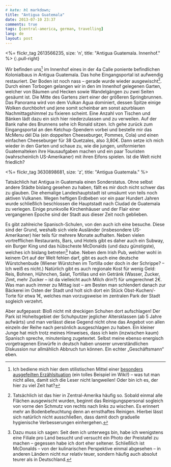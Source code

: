 ```yaml
---
# kate: hl markdown;
title: "Antigua Guatemala"
date: 2013-07-10 23:37
comments: true
tags: [central-america, german, travelling]
lang: de
layout: post
---
```


<%= flickr_tag 2613566235, size: 'n', title: "Antigua Guatemala. Innenhof." %>
{:.pull-right}

Wir befinden uns[^1] im Innenhof eines in der 4a Calle poniente befindlichen
Kolonialbaus in Antigua Guatemala. Das hohe Eingangsportal ist aufwendig restauriert.
Der Boden ist noch nass – gerade wurde wieder ausgewischt[^2]. Durch einen Torbogen
gelangen wir in den im Innenhof gelegenen Garten, welcher von Bäumen und Hecken
sowie Wandelgängen zu zwei Seiten gesäumt ist. Die Mitte des Gartens ziert einer der
größeren Springbrunnen. Das Panorama wird von dem Vulkan Agua dominiert,
dessen Spitze einige Wolken durchbohrt und jene somit scheinbar am sonst azurblauen
Nachmittagshimmel zu fixieren scheint. Eine Anzahl von Tischen und Bänken lädt dazu
ein sich hier niederzulassen und zu verweilen. Auf der Bank nahe des Brunnens sehe
ich Ronald sitzen. Ich gehe zurück zum Eingangsportal an den Ketchup-Spendern vorbei
und bestelle mir das McMenu dél Dia (ein doppelten Cheeseburger, Pommes, Cola) und
einen einfachen Cheeseburger für 38 Quetzales, also 3,80€. Dann setze ich mich wieder
in den Garten und schaue zu, wie die jungen, uniformierten Guatemalteken ihre
Hausaufgaben machen und ein paar Touristen (wahrscheinlich US-Amerikaner) mit
ihren Eifons spielen. Ist die Welt nicht friedlich?

<!-- more -->

<%= flickr_tag 3630898681, size: 'z', title: "Antigua Guatemala." %>

Tatsächlich hat Antigua in Guatemala einen Sonderstatus. Ohne selbst andere Städte
bislang gesehen zu haben, fällt es mir doch nicht schwer das zu glauben. Die ehemalige
Landeshauptstadt ist umsäumt von teils noch aktiven Vulkanen. Wegen heftigen Erdbeben
vor ein paar Hundert Jahren wurde schließlich beschlossen die Hauptstadt nach
Ciudad de Guatemala zu verlegen. Einige prunkvolle Kirchenhäuser und der Flair einer
vergangenen Epoche sind der Stadt aus dieser Zeit noch geblieben.

Es gibt zahlreiche Spanisch-Schulen,
von den auch ich eine besuche. Diese sind der Grund, weshalb sich viele
Ausländer (insbesondere US-Amerikaner) hier teils für mehrere Monate aufhalten.
Neben vielen vortrefflichen Restaurants, Bars, und Hotels gibt es daher auch ein
Subway, ein Burger King und das hübscheste McDonalds (und dazu günstigste), welches
ich bislang betreten[^3] habe. Neben dem Irish Pub, welcher wohl in keinem Ort auf
der Welt fehlen darf, gibt es auch eine deutsche Würstchenbude (Wiener Würstchen
im Tortilla oder doch in der Schrippe? – Ich weiß es nicht.) Natürlich gibt es
auch regionale Kost für wenig Geld: Reis, Bohnen, Hühnchen, Salat, Tortillas und
ein Getränk (Wasser, Zucker, Zimt, mehr Zucker – ist da vielleicht auch Milch drin?)
für umgerechnet 2€. Was man auch immer zu Mittag isst – am Besten man schlendert danach
zur Bäckerei im Osten der Stadt und holt sich dort ein Stück Obst-Kuchen/-Torte für etwa 1€,
welches man vorzugsweise im zentralen Park der Stadt sogleich verzehrt.

Aber aufgepasst:
Bloß nicht mit dreckigen Schuhen dort aufschlagen! Der Park ist Hoheitsgebiet der
Schuhputzer jeglicher Altersklassen (ab 5 Jahre aufwärts) und man verlässt diese
Gegend nicht ohne das Angebot von allen einzeln der Reihe nach persönlich ausgeschlagen zu
haben. Ein kleiner Junge hat mich trotz meines Hinweises, dass ich kein (inzwischen kaum) Spanisch
spreche, minutenlang zugetextet. Selbst meine ebenso energisch vorgetragenen Einwürfe
in deutsch haben unserer unverständlichen Diskussion nur allmählich Abbruch tun können.
Ein echter „Geschäftsmann“ eben.



[^1]: Ich bediene mich hier dem stilistischen Mittel einer [besonders ausgefeilten Erzählsituation](https://de.wikipedia.org/wiki/Typologisches_Modell_der_Erz%C3%A4hlsituationen#Ich-Erz.C3.A4hlsituation) (ein tolles Beispiel im Wiki!) – was tut man nicht alles, damit sich die Leser nicht langweilen! Oder bin ich es, der hier zu viel Zeit hat? 
[^2]: Tatsächlich ist das hier in Zentral-Amerika häufig so. Sobald einmal alle Flächen ausgewischt wurden, beginnt das Reinigungspersonal sogleich von vorne den Schmutz von rechts nach links zu wischen. Es erinnert mehr an Bodenbefeuchtung denn an ernsthaftes Reinigen. Hierbei lässt sich natürlich nicht ausschließen, dass damit doch graduelle hygienische Verbesserungen einhergehen. 
[^3]: Dazu muss ich sagen: Seit dem ich unterwegs bin, habe ich wenigstens eine Filiale pro Land besucht und versucht ein Photo der Preistafel zu machen – gegessen habe ich dort eher seltener. Schließlich ist McDonalds – von der kulinarischen Perspektive einmal abgesehen – in anderen Ländern nicht nur relativ teuer, sondern häufig auch absolut teurer als in Deutschland. 